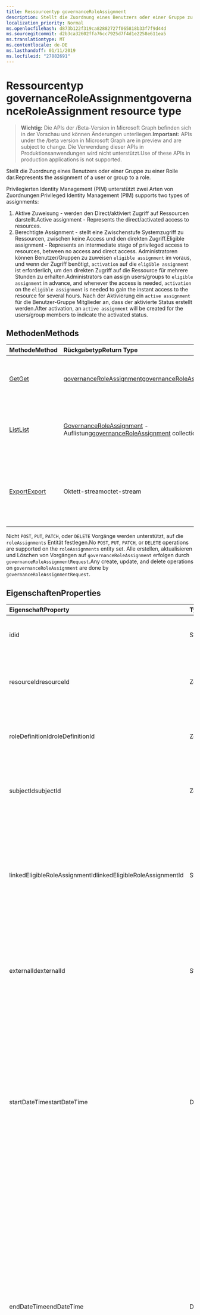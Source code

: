 ```yaml
---
title: Ressourcentyp governanceRoleAssignment
description: Stellt die Zuordnung eines Benutzers oder einer Gruppe zu einer Rolle dar.
localization_priority: Normal
ms.openlocfilehash: d873b122f319ca82882727f065818b33f7f9d44d
ms.sourcegitcommit: d2b3ca32602ffa76cc7925d7f4d1e2258e611ea5
ms.translationtype: MT
ms.contentlocale: de-DE
ms.lasthandoff: 01/11/2019
ms.locfileid: "27882691"
---
```

# <a name="governanceroleassignment-resource-type"></a><span data-ttu-id="35da1-103">Ressourcentyp governanceRoleAssignment</span><span class="sxs-lookup"><span data-stu-id="35da1-103">governanceRoleAssignment resource type</span></span>
> <span data-ttu-id="35da1-104">**Wichtig:** Die APIs der /Beta-Version in Microsoft Graph befinden sich in der Vorschau und können Änderungen unterliegen.</span><span class="sxs-lookup"><span data-stu-id="35da1-104">**Important:** APIs under the /beta version in Microsoft Graph are in preview and are subject to change.</span></span> <span data-ttu-id="35da1-105">Die Verwendung dieser APIs in Produktionsanwendungen wird nicht unterstützt.</span><span class="sxs-lookup"><span data-stu-id="35da1-105">Use of these APIs in production applications is not supported.</span></span>

<span data-ttu-id="35da1-106">Stellt die Zuordnung eines Benutzers oder einer Gruppe zu einer Rolle dar.</span><span class="sxs-lookup"><span data-stu-id="35da1-106">Represents the assignment of a user or group to a role.</span></span>

<span data-ttu-id="35da1-107">Privilegierten Identity Management (PIM) unterstützt zwei Arten von Zuordnungen:</span><span class="sxs-lookup"><span data-stu-id="35da1-107">Privileged Identity Management (PIM) supports two types of assignments:</span></span>

1. <span data-ttu-id="35da1-108">Aktive Zuweisung - werden den Direct/aktiviert Zugriff auf Ressourcen darstellt.</span><span class="sxs-lookup"><span data-stu-id="35da1-108">Active assignment - Represents the direct/activated access to resources.</span></span>
2. <span data-ttu-id="35da1-109">Berechtigte Assignment - stellt eine Zwischenstufe Systemzugriff zu Ressourcen, zwischen keine Access und den direkten Zugriff.</span><span class="sxs-lookup"><span data-stu-id="35da1-109">Eligible assignment - Represents an intermediate stage of privileged access to resources, between no access and direct access.</span></span> <span data-ttu-id="35da1-110">Administratoren können Benutzer/Gruppen zu zuweisen `eligible assignment` im voraus, und wenn der Zugriff benötigt, `activation` auf die `eligible assignment` ist erforderlich, um den direkten Zugriff auf die Ressource für mehrere Stunden zu erhalten.</span><span class="sxs-lookup"><span data-stu-id="35da1-110">Administrators can assign users/groups to `eligible assignment` in advance, and whenever the access is needed, `activation` on the `eligible assignment` is needed to gain the instant access to the resource for several hours.</span></span> <span data-ttu-id="35da1-111">Nach der Aktivierung ein `active assignment` für die Benutzer-Gruppe Mitglieder an, dass der aktivierte Status erstellt werden.</span><span class="sxs-lookup"><span data-stu-id="35da1-111">After activation, an `active assignment` will be created for the users/group members to indicate the activated status.</span></span>

## <a name="methods"></a><span data-ttu-id="35da1-112">Methoden</span><span class="sxs-lookup"><span data-stu-id="35da1-112">Methods</span></span>

| <span data-ttu-id="35da1-113">Methode</span><span class="sxs-lookup"><span data-stu-id="35da1-113">Method</span></span>          | <span data-ttu-id="35da1-114">Rückgabetyp</span><span class="sxs-lookup"><span data-stu-id="35da1-114">Return Type</span></span> |<span data-ttu-id="35da1-115">Beschreibung</span><span class="sxs-lookup"><span data-stu-id="35da1-115">Description</span></span>|
|:------------|:--------|:--------|
|[<span data-ttu-id="35da1-116">Get</span><span class="sxs-lookup"><span data-stu-id="35da1-116">Get</span></span>](../api/governanceroleassignment-get.md) |  [<span data-ttu-id="35da1-117">governanceRoleAssignment</span><span class="sxs-lookup"><span data-stu-id="35da1-117">governanceRoleAssignment</span></span>](../resources/governanceroleassignment.md) |<span data-ttu-id="35da1-118">Lesen Sie Eigenschaften und Beziehungen einer Rolle Zuordnung Entität.</span><span class="sxs-lookup"><span data-stu-id="35da1-118">Read properties and relationships of a role assignment entity.</span></span>|
|[<span data-ttu-id="35da1-119">List</span><span class="sxs-lookup"><span data-stu-id="35da1-119">List</span></span>](../api/governanceroleassignment-list.md) | <span data-ttu-id="35da1-120">[GovernanceRoleAssignment](../resources/governanceroleassignment.md) -Auflistung</span><span class="sxs-lookup"><span data-stu-id="35da1-120">[governanceRoleAssignment](../resources/governanceroleassignment.md) collection</span></span>|<span data-ttu-id="35da1-121">Eine Auflistung von rollenzuweisungen für eine Ressource aufgelistet.</span><span class="sxs-lookup"><span data-stu-id="35da1-121">List a collection of role assignments on a resource.</span></span> |
|[<span data-ttu-id="35da1-122">Export</span><span class="sxs-lookup"><span data-stu-id="35da1-122">Export</span></span>](../api/governanceroleassignment-export.md) | <span data-ttu-id="35da1-123">Oktett-stream</span><span class="sxs-lookup"><span data-stu-id="35da1-123">octet-stream</span></span> |<span data-ttu-id="35da1-124">Laden Sie eine Auflistung von rollenzuweisungen für eine Ressource, und speichern Sie als eine `.csv` Datei.</span><span class="sxs-lookup"><span data-stu-id="35da1-124">Download a collection of role assignments on a resource and save as a `.csv` file.</span></span>|

<span data-ttu-id="35da1-125">Nicht `POST`, `PUT`, `PATCH`, oder `DELETE` Vorgänge werden unterstützt, auf die `roleAssignments` Entität festlegen.</span><span class="sxs-lookup"><span data-stu-id="35da1-125">No `POST`, `PUT`, `PATCH`, or `DELETE` operations are supported on the `roleAssignments` entity set.</span></span> <span data-ttu-id="35da1-126">Alle erstellen, aktualisieren und Löschen von Vorgängen auf `governanceRoleAssignment` erfolgen durch `governanceRoleAssignmentRequest`.</span><span class="sxs-lookup"><span data-stu-id="35da1-126">Any create, update, and delete operations on `governanceRoleAssignment` are done by `governanceRoleAssignmentRequest`.</span></span>

## <a name="properties"></a><span data-ttu-id="35da1-127">Eigenschaften</span><span class="sxs-lookup"><span data-stu-id="35da1-127">Properties</span></span>
| <span data-ttu-id="35da1-128">Eigenschaft</span><span class="sxs-lookup"><span data-stu-id="35da1-128">Property</span></span>  | <span data-ttu-id="35da1-129">Typ</span><span class="sxs-lookup"><span data-stu-id="35da1-129">Type</span></span>      |<span data-ttu-id="35da1-130">Beschreibung</span><span class="sxs-lookup"><span data-stu-id="35da1-130">Description</span></span>|
|:----------|:----------|:----------|
|<span data-ttu-id="35da1-131">id</span><span class="sxs-lookup"><span data-stu-id="35da1-131">id</span></span>         |<span data-ttu-id="35da1-132">String</span><span class="sxs-lookup"><span data-stu-id="35da1-132">String</span></span>     |<span data-ttu-id="35da1-133">Die ID der rollenzuweisung.</span><span class="sxs-lookup"><span data-stu-id="35da1-133">The ID of the role assignment.</span></span> <span data-ttu-id="35da1-134">Es ist im GUID-Format.</span><span class="sxs-lookup"><span data-stu-id="35da1-134">It is in GUID format.</span></span>|
|<span data-ttu-id="35da1-135">resourceId</span><span class="sxs-lookup"><span data-stu-id="35da1-135">resourceId</span></span> |<span data-ttu-id="35da1-136">Zeichenfolge</span><span class="sxs-lookup"><span data-stu-id="35da1-136">String</span></span>     |<span data-ttu-id="35da1-137">Erforderlich.</span><span class="sxs-lookup"><span data-stu-id="35da1-137">Required.</span></span> <span data-ttu-id="35da1-138">Die ID der Ressource dem rollenzuweisung zugeordnet ist.</span><span class="sxs-lookup"><span data-stu-id="35da1-138">The ID of the resource which the role assignment is associated with.</span></span> |
|<span data-ttu-id="35da1-139">roleDefinitionId</span><span class="sxs-lookup"><span data-stu-id="35da1-139">roleDefinitionId</span></span>|<span data-ttu-id="35da1-140">Zeichenfolge</span><span class="sxs-lookup"><span data-stu-id="35da1-140">String</span></span>|<span data-ttu-id="35da1-141">Erforderlich.</span><span class="sxs-lookup"><span data-stu-id="35da1-141">Required.</span></span> <span data-ttu-id="35da1-142">Die ID der Rollendefinition dem rollenzuweisung zugeordnet ist.</span><span class="sxs-lookup"><span data-stu-id="35da1-142">The ID of the role definition which the role assignment is associated with.</span></span> |
|<span data-ttu-id="35da1-143">subjectId</span><span class="sxs-lookup"><span data-stu-id="35da1-143">subjectId</span></span>|<span data-ttu-id="35da1-144">Zeichenfolge</span><span class="sxs-lookup"><span data-stu-id="35da1-144">String</span></span>       |<span data-ttu-id="35da1-145">Erforderlich.</span><span class="sxs-lookup"><span data-stu-id="35da1-145">Required.</span></span> <span data-ttu-id="35da1-146">Die ID des Betreffs, dem die rollenzuweisung zugeordnet ist.</span><span class="sxs-lookup"><span data-stu-id="35da1-146">The ID of the subject which the role assignment is associated with.</span></span> |
|<span data-ttu-id="35da1-147">linkedEligibleRoleAssignmentId</span><span class="sxs-lookup"><span data-stu-id="35da1-147">linkedEligibleRoleAssignmentId</span></span>|<span data-ttu-id="35da1-148">String</span><span class="sxs-lookup"><span data-stu-id="35da1-148">String</span></span>|<span data-ttu-id="35da1-149">Ist dies ein `active assignment` und aufgrund der Aktivierung auf erstellt eine `eligible assignment`, es stellt die ID des, `eligible assignment`; Andernfalls ist der Wert `null`.</span><span class="sxs-lookup"><span data-stu-id="35da1-149">If this is an `active assignment` and created due to activation on an `eligible assignment`, it represents the ID of that `eligible assignment`; Otherwise, the value is `null`.</span></span> |
|<span data-ttu-id="35da1-150">externalId</span><span class="sxs-lookup"><span data-stu-id="35da1-150">externalId</span></span>   |<span data-ttu-id="35da1-151">String</span><span class="sxs-lookup"><span data-stu-id="35da1-151">String</span></span>     |<span data-ttu-id="35da1-152">Die externe ID der Ressource, die verwendet wird, um die rollenzuweisung im Anbieter zu identifizieren.</span><span class="sxs-lookup"><span data-stu-id="35da1-152">The external ID the resource that is used to identify the role assignment in the provider.</span></span>|
|<span data-ttu-id="35da1-153">startDateTime</span><span class="sxs-lookup"><span data-stu-id="35da1-153">startDateTime</span></span>|<span data-ttu-id="35da1-154">DateTimeOffset</span><span class="sxs-lookup"><span data-stu-id="35da1-154">DateTimeOffset</span></span>|<span data-ttu-id="35da1-155">Die Anfangszeit der rollenzuweisung.</span><span class="sxs-lookup"><span data-stu-id="35da1-155">The start time of the role assignment.</span></span> <span data-ttu-id="35da1-156">Der Timestamp-Typ stellt die Datums- und Uhrzeitinformationen mithilfe des ISO 8601-Formats dar und wird immer in UTC-Zeit angegeben.</span><span class="sxs-lookup"><span data-stu-id="35da1-156">The Timestamp type represents date and time information using ISO 8601 format and is always in UTC time.</span></span> <span data-ttu-id="35da1-157">Mitternacht UTC-Zeit am 1. Januar 2014 würde z. B. wie folgt aussehen: `'2014-01-01T00:00:00Z'`</span><span class="sxs-lookup"><span data-stu-id="35da1-157">For example, midnight UTC on Jan 1, 2014 would look like this: `'2014-01-01T00:00:00Z'`</span></span>|
|<span data-ttu-id="35da1-158">endDateTime</span><span class="sxs-lookup"><span data-stu-id="35da1-158">endDateTime</span></span>|<span data-ttu-id="35da1-159">DateTimeOffset</span><span class="sxs-lookup"><span data-stu-id="35da1-159">DateTimeOffset</span></span>|<span data-ttu-id="35da1-160">Für eine vorübergehende rollenzuweisung ist dies die Uhrzeit, wann die rollenzuweisung abgelaufen ist.</span><span class="sxs-lookup"><span data-stu-id="35da1-160">For a non-permanent role assignment, this is the time when the role assignment will be expired.</span></span> <span data-ttu-id="35da1-161">Der Timestamp-Typ stellt die Datums- und Uhrzeitinformationen mithilfe des ISO 8601-Formats dar und wird immer in UTC-Zeit angegeben.</span><span class="sxs-lookup"><span data-stu-id="35da1-161">The Timestamp type represents date and time information using ISO 8601 format and is always in UTC time.</span></span> <span data-ttu-id="35da1-162">Mitternacht UTC-Zeit am 1. Januar 2014 würde z. B. wie folgt aussehen: `'2014-01-01T00:00:00Z'`</span><span class="sxs-lookup"><span data-stu-id="35da1-162">For example, midnight UTC on Jan 1, 2014 would look like this: `'2014-01-01T00:00:00Z'`</span></span>|
|<span data-ttu-id="35da1-163">assignmentState</span><span class="sxs-lookup"><span data-stu-id="35da1-163">assignmentState</span></span>|<span data-ttu-id="35da1-164">String</span><span class="sxs-lookup"><span data-stu-id="35da1-164">String</span></span>  |<span data-ttu-id="35da1-165">Der Status der Zuordnung.</span><span class="sxs-lookup"><span data-stu-id="35da1-165">The state of the assignment.</span></span> <span data-ttu-id="35da1-166">Der Wert kann sein</span><span class="sxs-lookup"><span data-stu-id="35da1-166">The value can be</span></span> <ul><li> <span data-ttu-id="35da1-167">`Eligible`für die Zuweisung von zu auswählbaren</span><span class="sxs-lookup"><span data-stu-id="35da1-167">`Eligible` for eligible assignment</span></span></li><li> <span data-ttu-id="35da1-168">`Active`-Wenn sie direkt zugeordnet ist `Active` von Administratoren, oder bei einer Zuordnung zu auswählbaren durch den Benutzer aktiviert.</span><span class="sxs-lookup"><span data-stu-id="35da1-168">`Active` - if it is directly assigned `Active` by administrators, or activated on an eligible assignment by the users.</span></span></li></ul>|
|<span data-ttu-id="35da1-169">memberType</span><span class="sxs-lookup"><span data-stu-id="35da1-169">memberType</span></span>|<span data-ttu-id="35da1-170">String</span><span class="sxs-lookup"><span data-stu-id="35da1-170">String</span></span>      |<span data-ttu-id="35da1-171">Der Typ des Elements.</span><span class="sxs-lookup"><span data-stu-id="35da1-171">The type of member.</span></span> <span data-ttu-id="35da1-172">Der Wert kann sein:</span><span class="sxs-lookup"><span data-stu-id="35da1-172">The value can be:</span></span> <ul><li><span data-ttu-id="35da1-173">`Inherited`-die rollenzuweisung wird von einer übergeordneten Ressourcenbereich geerbt</span><span class="sxs-lookup"><span data-stu-id="35da1-173">`Inherited` - the role assignment is inherited from a parent resource scope</span></span></li><li><span data-ttu-id="35da1-174">`Group`-die rollenzuweisung nicht geerbt wird, aber die Mitgliedschaft in einer Gruppe zuweisen stammt</span><span class="sxs-lookup"><span data-stu-id="35da1-174">`Group`- the role assignment is not inherited, but comes from the membership of a group assignment</span></span></li><li><span data-ttu-id="35da1-175">`User`-die rollenzuweisung wird weder geerbt noch aus einer Gruppe zuweisen.</span><span class="sxs-lookup"><span data-stu-id="35da1-175">`User` - the role assignment is neither inherited nor from a group assignment.</span></span></li></ul>|


## <a name="relationships"></a><span data-ttu-id="35da1-176">Beziehungen</span><span class="sxs-lookup"><span data-stu-id="35da1-176">Relationships</span></span>
| <span data-ttu-id="35da1-177">Beziehung</span><span class="sxs-lookup"><span data-stu-id="35da1-177">Relationship</span></span> | <span data-ttu-id="35da1-178">Typ</span><span class="sxs-lookup"><span data-stu-id="35da1-178">Type</span></span>   |<span data-ttu-id="35da1-179">Beschreibung</span><span class="sxs-lookup"><span data-stu-id="35da1-179">Description</span></span>|
|:---------------|:--------|:----------|
|<span data-ttu-id="35da1-180">resource</span><span class="sxs-lookup"><span data-stu-id="35da1-180">resource</span></span>|[<span data-ttu-id="35da1-181">governanceResource</span><span class="sxs-lookup"><span data-stu-id="35da1-181">governanceResource</span></span>](../resources/governanceresource.md)|<span data-ttu-id="35da1-182">Schreibgeschützt.</span><span class="sxs-lookup"><span data-stu-id="35da1-182">Read-only.</span></span> <span data-ttu-id="35da1-183">Die Ressource, die rollenzuweisung zugeordnet.</span><span class="sxs-lookup"><span data-stu-id="35da1-183">The resource associated with the role assignment.</span></span> |
|<span data-ttu-id="35da1-184">roleDefinition</span><span class="sxs-lookup"><span data-stu-id="35da1-184">roleDefinition</span></span>|[<span data-ttu-id="35da1-185">governanceRoleDefinition</span><span class="sxs-lookup"><span data-stu-id="35da1-185">governanceRoleDefinition</span></span>](../resources/governanceroledefinition.md)|<span data-ttu-id="35da1-186">Schreibgeschützt.</span><span class="sxs-lookup"><span data-stu-id="35da1-186">Read-only.</span></span> <span data-ttu-id="35da1-187">Die Rollendefinition mit der rollenzuweisung verknüpft ist.</span><span class="sxs-lookup"><span data-stu-id="35da1-187">The role definition associated with the role assignment.</span></span> |
|<span data-ttu-id="35da1-188">Betreff</span><span class="sxs-lookup"><span data-stu-id="35da1-188">subject</span></span>|[<span data-ttu-id="35da1-189">governanceSubject</span><span class="sxs-lookup"><span data-stu-id="35da1-189">governanceSubject</span></span>](../resources/governancesubject.md)|<span data-ttu-id="35da1-190">Schreibgeschützt.</span><span class="sxs-lookup"><span data-stu-id="35da1-190">Read-only.</span></span> <span data-ttu-id="35da1-191">Der Betreff der Zuordnung Rolle zugeordnet ist.</span><span class="sxs-lookup"><span data-stu-id="35da1-191">The subject associated with the role assignment.</span></span> |
|<span data-ttu-id="35da1-192">linkedEligibleRoleAssignment</span><span class="sxs-lookup"><span data-stu-id="35da1-192">linkedEligibleRoleAssignment</span></span>|[<span data-ttu-id="35da1-193">governanceRoleAssignment</span><span class="sxs-lookup"><span data-stu-id="35da1-193">governanceRoleAssignment</span></span>](../resources/governanceroleassignment.md)|<span data-ttu-id="35da1-194">Schreibgeschützt.</span><span class="sxs-lookup"><span data-stu-id="35da1-194">Read-only.</span></span> <span data-ttu-id="35da1-195">Ist dies ein `active assignment` und aufgrund der Aktivierung auf erstellt eine `eligible assignment`, es stellt das Objekt, das `eligible assignment`; Andernfalls ist der Wert `null`.</span><span class="sxs-lookup"><span data-stu-id="35da1-195">If this is an `active assignment` and created due to activation on an `eligible assignment`, it represents the object of that `eligible assignment`; Otherwise, the value is `null`.</span></span> |

## <a name="json-representation"></a><span data-ttu-id="35da1-196">JSON-Darstellung</span><span class="sxs-lookup"><span data-stu-id="35da1-196">JSON representation</span></span>

<span data-ttu-id="35da1-197">Es folgt eine JSON-Darstellung der Ressource.</span><span class="sxs-lookup"><span data-stu-id="35da1-197">Here is a JSON representation of the resource.</span></span>


<!-- {
  "blockType": "resource",
  "optionalProperties": [

  ],
  "@odata.type": "microsoft.graph.governanceRoleAssignment"
}-->

```json
{
  "id": "String (identifier)",
  "resourceId": "String",
  "roleDefinitionId": "String",
  "subjectId": "String",
  "linkedEligibleRoleAssignmentId": "String",
  "externalId": "String",
  "startDateTime": "String (timestamp)",
  "endDateTime": "String (timestamp)",
  "assignmentState": "String",
  "memberType": "String",
}

```

<!-- uuid: 8fcb5dbc-d5aa-4681-8e31-b001d5168d79
2015-10-25 14:57:30 UTC -->
<!-- {
  "type": "#page.annotation",
  "description": "governanceRoleAssignment",
  "keywords": "",
  "section": "documentation",
  "tocPath": ""
}-->
